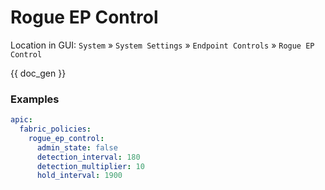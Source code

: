 # Rogue EP Control

Location in GUI:
`System` » `System Settings` » `Endpoint Controls` » `Rogue EP Control`


{{ doc_gen }}

### Examples

```yaml
apic:
  fabric_policies:
    rogue_ep_control:
      admin_state: false
      detection_interval: 180
      detection_multiplier: 10
      hold_interval: 1900
```
